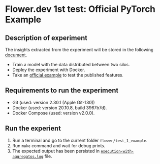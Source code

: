 # Flower.dev 1st test: Official PyTorch Example

## Description of experiment

The insights extracted from the experiment will be stored in the following [document](https://docs.google.com/document/d/1YoilYXbeijTbBq17qCPyiUJAZJHayoCQv9b_MVe4Lco/edit?usp=sharing).

- Train a model with the data distributed between two silos.
- Deploy the experiment with Docker.
- Take an [official example](https://flower.dev/docs/example-pytorch-from-centralized-to-federated.html) to test the published features.

## Requirements to run the experiment

- Git (used: version 2.30.1 (Apple Git-130))
- Docker (used: version 20.10.8, build 3967b7d).
- Docker Compose (used: version v2.0.0).

## Run the experient

1. Run a terminal and go to the current folder `flower/test_1_example`.
2. Run `make` command and wait for debug prints.
3. The expected output has been persisted in [`execution-with-aggregatos.log`](./execution-with-aggregatos.log) file.